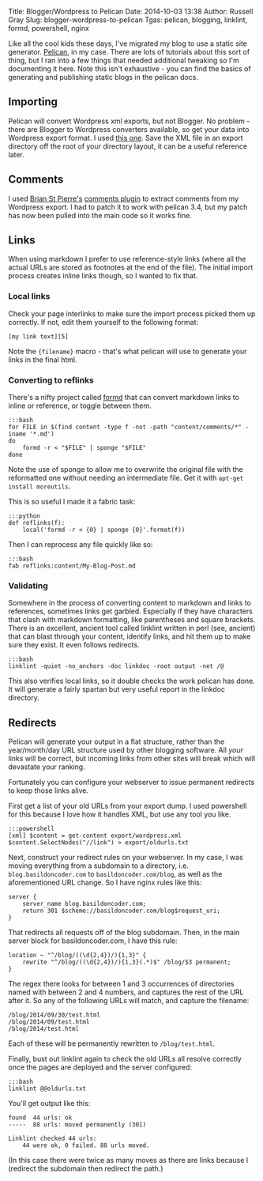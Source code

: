 Title: Blogger/Wordpress to Pelican
Date: 2014-10-03 13:38
Author: Russell Gray
Slug: blogger-wordpress-to-pelican
Tgas: pelican, blogging, linklint, formd, powershell, nginx

Like all the cool kids these days, I've migrated my blog to use a static site
generator. [Pelican][1], in my case. There are lots of tutorials about this
sort of thing, but I ran into a few things that needed additional tweaking so
I'm documenting it here. Note this isn't exhaustive - you can find the basics
of generating and publishing static blogs in the pelican docs.

## Importing

Pelican will convert Wordpress xml exports, but not Blogger. No problem -
there are Blogger to Wordpress converters available, so get your data into
Wordpress export format. I used [this one][2]. Save the XML file in an export
directory off the root of your directory layout, it can be a useful reference
later.

## Comments

I used [Brian St Pierre's][3] [comments plugin][4] to extract comments from my
Wordpress export. I had to patch it to work with pelican 3.4, but my patch has
now been pulled into the main code so it works fine.

## Links

When using markdown I prefer to use reference-style links (where all the
actual URLs are stored as footnotes at the end of the file). The initial
import process creates inline links though, so I wanted to fix that.

### Local links

Check your page interlinks to make sure the import process picked them up
correctly. If not, edit them yourself to the following format:

	[my link text][5]

Note the `{filename}` macro - that's what pelican will use to generate your
links in the final html.

### Converting to reflinks

There's a nifty project called [formd][6] that can convert markdown links to
inline or reference, or toggle between them.

	:::bash
	for FILE in $(find content -type f -not -path "content/comments/*" -iname '*.md')
	do 
		formd -r < "$FILE" | sponge "$FILE"
	done

Note the use of sponge to allow me to overwrite the original file with the
reformatted one without needing an intermediate file. Get it with `apt-get
install moreutils`.

This is so useful I made it a fabric task:

	:::python
	def reflinks(f):
    	local('formd -r < {0} | sponge {0}'.format(f))

Then I can reprocess any file quickly like so:

	:::bash
	fab reflinks:content/My-Blog-Post.md

### Validating

Somewhere in the process of converting content to markdown and links to
references, sometimes links get garbled. Especially if they have characters
that clash with markdown formatting, like parentheses and square brackets.
There is an excellent, ancient tool called linklint written in perl (see,
ancient) that can blast through your content, identify links, and hit them up
to make sure they exist. It even follows redirects.

	:::bash
	linklint -quiet -no_anchors -doc linkdoc -root output -net /@

This also verifies local links, so it double checks the work pelican has done.
It will generate a fairly spartan but very useful report in the linkdoc
directory.

## Redirects

Pelican will generate your output in a flat structure, rather than the
year/month/day URL structure used by other blogging software. All *your* links
will be correct, but incoming links from other sites will break which will
devastate your ranking.

Fortunately you can configure your webserver to issue permanent redirects to
keep those links alive.

First get a list of your old URLs from your export dump. I used powershell for
this because I love how it handles XML, but use any tool you like.

	:::powershell
	[xml] $content = get-content export/wordpress.xml
	$content.SelectNodes("//link") > export/oldurls.txt

Next, construct your redirect rules on your webserver. In my case, I was
moving everything from a subdomain to a directory, i.e.
`blog.basildoncoder.com` to `basildoncoder.com/blog`, as well as the
aforementioned URL change. So I have nginx rules like this:

	server {
		server_name blog.basildoncoder.com;
		return 301 $scheme://basildoncoder.com/blog$request_uri;
	}

That redirects all requests off of the blog subdomain. Then, in the main
server block for basildoncoder.com, I have this rule:

	location ~ "^/blog/((\d{2,4})/){1,3}" {
		rewrite "^/blog/((\d{2,4})/){1,3}(.*)$" /blog/$3 permanent;
	}

The regex there looks for between 1 and 3 occurrences of directories named
with between 2 and 4 numbers, and captures the rest of the URL after it. So
any of the following URLs will match, and capture the filename:

	/blog/2014/09/30/test.html
	/blog/2014/09/test.html
	/blog/2014/test.html

Each of these will be permanently rewritten to `/blog/test.html`.

Finally, bust out linklint again to check the old URLs all resolve correctly
once the pages are deployed and the server configured:

	:::bash
	linklint @@oldurls.txt

You'll get output like this:

	found  44 urls: ok
	-----  88 urls: moved permanently (301)

	Linklint checked 44 urls:
   		44 were ok, 0 failed. 88 urls moved.

(In this case there were twice as many moves as there are links because I
(redirect the subdomain then redirect the path.)


[1]: http://docs.getpelican.com/en/3.4.0/
[2]: http://blogger2wordpress.appspot.com
[3]: http://blog.bstpierre.org/
[4]: https://github.com/bstpierre/pelican-comments
[5]: {filename}/path/to/blog-post.md
[6]: https://drbunsen.github.io/formd/